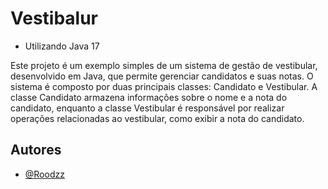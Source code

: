 
# Vestibalur

- Utilizando Java 17

Este projeto é um exemplo simples de um sistema de gestão de vestibular, desenvolvido em Java, que permite gerenciar candidatos e suas notas. O sistema é composto por duas principais classes: Candidato e Vestibular. A classe Candidato armazena informações sobre o nome e a nota do candidato, enquanto a classe Vestibular é responsável por realizar operações relacionadas ao vestibular, como exibir a nota do candidato.


## Autores

- [@Roodzz](https://github.com/Roodzz)

